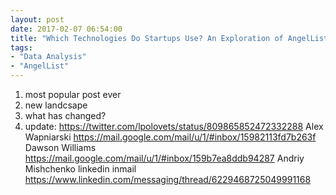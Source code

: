 ```yaml
---
layout: post
date: 2017-02-07 06:54:00
title: "Which Technologies Do Startups Use? An Exploration of AngelList Data -- 2017 Edition"
tags:
- "Data Analysis"
- "AngelList"
---
```


1) most popular post ever
2) new landcsape
3) what has changed?
4) update:
  https://twitter.com/lpolovets/status/809865852472332288
  Alex Wapniarski https://mail.google.com/mail/u/1/#inbox/15982113fd7b263f
  Dawson Williams https://mail.google.com/mail/u/1/#inbox/159b7ea8ddb94287
  Andriy Mishchenko linkedin inmail https://www.linkedin.com/messaging/thread/6229468725049991168